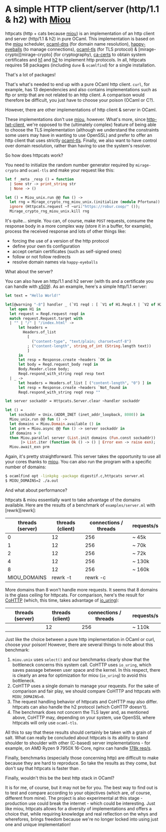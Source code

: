 # A simple HTTP client/server (http/1.1 & h2) with [Miou][miou]

httpcats (http + cats because [miou][miou]) is an implementation of an http
client and server (http/1.1 & h2) in pure OCaml. This implementation is based on
the [miou][miou] scheduler, [ocaml-dns][ocaml-dns] (for domain name resolution),
[happy-eyeballs][happy-eyeballs] (to manage connections), [ocaml-tls][ocaml-tls]
(for TLS protocol) & [mirage-crypto][mirage-crypto] (for cryptography),
[ca-certs][ca-certs] to obtain system certificates and [h1][h1] and [h2][h2] to
implement http protocols. In all, httpcats requires 58 packages (including
`dune` & `ocamlfind`) for a single installation.

That's a lot of packages!

That's what's needed to end up with a pure OCaml http client. `curl`, for
example, has 13 dependencies and also contains implementations such as ftp or
smtp that are not related to an http client. A comparison would therefore be
difficult, you just have to choose your poison (OCaml or C?).

However, there are other implementations of http client & server in OCaml.

These implementations don't use [miou], however. What's more, since
[http-lwt-client], we're opposed to the (ultimately complex) feature of being
able to choose the TLS implementation (although we understand the constraints
some users may have in wanting to use OpenSSL) and prefer to offer an http
client that uses strictly [ocaml-tls][ocaml-tls]. Finally, we also want to have
control over domain resolution, rather than having to use the system's resolver.

So how does httpcats work?

You need to initialize the random number generator required by `mirage-crypto`
and `ocaml-tls` and make your request like this:
```ocaml
let f _meta _resp () = function
  | Some str -> print_string str
  | None -> ()

let () = Miou_unix.run @@ fun () ->
  let rng = Mirage_crypto_rng_miou_unix.(initialize (module Pfortuna)) in
  ignore (Httpcats.request ~f ~uri:"https://robur.coop/" ());
  Mirage_crypto_rng_miou_unix.kill rng
```

It's quite... simple. You can, of course, make `POST` requests, consume the
response body in a more complex way (store it in a buffer, for example), process
the received response and lots of other things like:
- forcing the use of a version of the http protocol
- define your own tls configuration
- accept certain certificates (such as self-signed ones)
- follow or not follow redirects
- resolve domain names via `happy-eyeballs`

What about the server?

You can also have an http/1.1 and h2 server (with tls and a certificate you can
handle with [x509][x509]). As an example, here's a simple http/1.1 server:
```ocaml
let text = "Hello World!"

let[@warning "-8"] handler _ (`V1 reqd : [ `V1 of H1.Reqd.t | `V2 of H2.Reqd.t ]) =
  let open H1 in
  let request = Reqd.request reqd in
  match request.Request.target with
  | "" | "/" | "/index.html" ->
      let headers =
        Headers.of_list
          [
            ("content-type", "text/plain; charset=utf-8")
          ; ("content-length", string_of_int (String.length text))
          ]
      in
      let resp = Response.create ~headers `OK in
      let body = Reqd.request_body reqd in
      Body.Reader.close body;
      Reqd.respond_with_string reqd resp text
  | _ ->
      let headers = Headers.of_list [ ("content-length", "0") ] in
      let resp = Response.create ~headers `Not_found in
      Reqd.respond_with_string reqd resp ""

let server sockaddr = Httpcats.Server.clear ~handler sockaddr

let () =
  let sockaddr = Unix.(ADDR_INET (inet_addr_loopback, 8080)) in
  Miou_unix.run @@ fun () ->
  let domains = Miou.Domain.available () in
  let prm = Miou.async @@ fun () -> server sockaddr in
  if domains > 0
  then Miou.parallel server (List.init domains (Fun.const sockaddr))
       |> List.iter (function Ok () -> () | Error exn -> raise exn);
  Miou.await_exn prm
```

Again, it's pretty straightforward. This server takes the opportunity to use all
your cores thanks to [miou][miou]. You can also run the program with a specific
number of domains:
```sh
$ ocamlfind opt -linkpkg -package digestif.c,httpcats server.ml
$ MIOU_DOMAINS=2 ./a.out
```

And what about performance?

httpcats & miou essentially want to take advantage of the domains available.
Here are the results of a benchmark of `examples/server.ml` with [rewrk][rewrk]:

| threads (server) | threads (client) | connections / threads | requests/s |
|------------------|------------------|-----------------------|------------|
| 0                | 12               | 256                   | ~ 45k      |
| 1                | 12               | 256                   | ~ 70k      |
| 2                | 12               | 256                   | ~ 72k      |
| 4                | 12               | 256                   | ~ 130k     |
| 8                | 12               | 256                   | ~ 160k     |
| MIOU_DOMAINS     | rewrk -t         | rewrk -c              |            |

More domains than 8 won't handle more requests. It seems that 8 domains is the
glass ceiling for httpcats. For comparison, here's the result for
[CoHTTP][cohttp] (which, this time, takes advantage of [io_uring][io_uring]):

| threads (server) | threads (client) | connections / threads | requests/s |
|------------------|------------------|-----------------------|------------|
|                  | 12               | 256                   | ~ 110k     |

Just like the choice between a pure http implementation in OCaml or curl, choose
your poison! However, there are several things to note about this benchmark:
1) `miou.unix` uses `select()` and our benchmarks clearly show that the
   bottleneck concerns this system call. CoHTTP uses `io_uring`, which saves
   passage between user space and the kernel. In this respect, there is clearly
   an area for optimization for miou (`io_uring`) to avoid this bottleneck.
2) CoHTTP uses a single domain to manage your requests. For the sake of
   comparison and fair play, we should compare CoHTTP and httpcats with
   `MIOU_DOMAINS=0`.
3) The request handling behavior of httpcats and CoHTTP may also differ.
   httpcats can also handle the h2 protocol (which CoHTTP doesn't).
4) The benchmark does not concern the TLS layer and, as mentioned above, CoHTTP
   may, depending on your system, use OpenSSL where httpcats will only use
   `ocaml-tls`.

All this to say that these results should certainly be taken with a grain of
salt. What can really be concluded about httpcats is its ability to stand
shoulder to shoulder with other (C-based) server implementations - for example,
on AMD Ryzen 9 7950X 16-Core, nginx can handle [178k req/s][nginx-benchmark].

Finally, benchmarks (especially those concerning http) are difficult to make
because they are hard to reproduce. So take the results as they come, but don't
say that httpcats is faster than <any-dumb-http-implementation>.

Finally, wouldn't this be the best http stack in OCaml?

It is for me, of course, but it may not be for you. The best way to find out is
to test and compare according to your objectives (which are, of course,
different from mine). The project is also experimental at this stage -
production use could break the internet - which could be interesting. Just like
miou, httpcats allows for a diversity of implementations and offers a choice
that, while requiring knowledge and real reflection on the whys and wherefores,
brings freedom because we're no longer locked into using just one and unique
implementation!

[miou]: https://github.com/robur-coop/miou
[ocaml-dns]: https://github.com/mirage/ocaml-dns
[happy-eyeballs]: https://github.com/robur-coop/happy-eyeballs
[ocaml-tls]: https://github.com/mirleft/ocaml-tls
[ca-certs]: https://github.com/mirage/ca-certs
[h1]: https://github.com/robur-coop/ocaml-h1
[h2]: https://github.com/anmonteiro/ocaml-h2
[http-lwt-client]: https://github.com/robur-coop/http-lwt-client
[x509]: https://github.com/mirleft/ocaml-x509
[io_uring]: https://github.com/ocaml-multicore/ocaml-uring
[nginx-benchmark]: https://openbenchmarking.org/test/pts/nginx&eval=f9e860ca197d88a133e3ae0496e96fa3c79e33fe#metrics
[cohttp]: https://github.com/mirage/ocaml-cohttp
